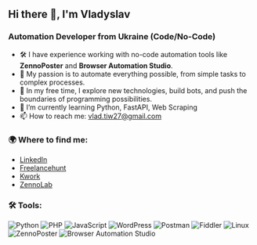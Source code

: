 ## Hi there 👋, I'm Vladyslav

### Automation Developer from Ukraine (Code/No-Code)

- 🛠️ I have experience working with no-code automation tools like **ZennoPoster** and **Browser Automation Studio**.  
- 🤖 My passion is to automate everything possible, from simple tasks to complex processes.  
- 🚀 In my free time, I explore new technologies, build bots, and push the boundaries of programming possibilities.
- 🌱 I’m currently learning Python, FastAPI, Web Scraping
- 📫 How to reach me: [vlad.tiw27@gmail.com](vlad.tiw27@gmail.com)

### 🌍 Where to find me:

- [LinkedIn](https://linkedin.com/in/tyshchenko-dev)  
- [Freelancehunt](https://freelancehunt.com/freelancer/tyshchenko_dev.html)  
- [Kwork](https://kwork.ru/user/tyshchenko_dev)
- [ZennoLab](https://kwork.ru/user/tyshchenko_dev)


### 🛠️ Tools:

![Python](https://img.shields.io/badge/-Python-3776AB?logo=python&logoColor=fff&style=flat)
![PHP](https://img.shields.io/badge/-PHP-777BB4?logo=php&logoColor=fff&style=flat)
![JavaScript](https://img.shields.io/badge/-JavaScript-F7DF1E?logo=javascript&logoColor=000&style=flat)
![WordPress](https://img.shields.io/badge/-WordPress-21759B?logo=wordpress&logoColor=fff&style=flat)
![Postman](https://img.shields.io/badge/-Postman-FF6C37?logo=postman&logoColor=fff&style=flat)
![Fiddler](https://img.shields.io/badge/-Fiddler-58595B?logo=fiddler&logoColor=fff&style=flat)
![Linux](https://img.shields.io/badge/-Linux-FCC624?logo=linux&logoColor=000&style=flat)
![ZennoPoster](https://img.shields.io/badge/-ZennoPoster-378CE9?style=flat)
![Browser Automation Studio](https://img.shields.io/badge/-Browser%20Automation%20Studio-000000?style=flat)

